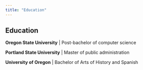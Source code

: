 ```yaml
---
title: "Education"
---
```

## Education

<b>Oregon State University</b> | Post-bachelor of computer science

<b>Portland State University</b> | Master of public administration

<b>University of Oregon</b> | Bachelor of Arts of History and Spanish 

